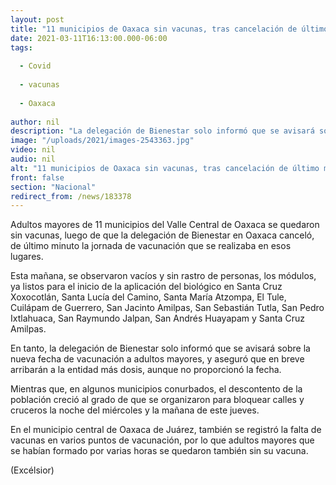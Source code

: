 ```yaml
---
layout: post
title: "11 municipios de Oaxaca sin vacunas, tras cancelación de último minuto"
date: 2021-03-11T16:13:00.000-06:00
tags:
  
  - Covid
  
  - vacunas
  
  - Oaxaca
  
author: nil
description: "La delegación de Bienestar solo informó que se avisará sobre la nueva fecha de vacunación a adultos mayores, y aseguró que en breve arribarán a la entidad más dosis"
image: "/uploads/2021/images-2543363.jpg"
video: nil
audio: nil
alt: "11 municipios de Oaxaca sin vacunas, tras cancelación de último minuto"
front: false
section: "Nacional"
redirect_from: /news/183378
---
```


Adultos mayores de 11 municipios del Valle Central de Oaxaca se quedaron sin vacunas, luego de que la delegación de Bienestar en Oaxaca canceló, de último minuto la jornada de vacunación que se realizaba en esos lugares.

Esta mañana, se observaron vacíos y sin rastro de personas, los módulos, ya listos para el inicio de la aplicación del biológico en Santa Cruz Xoxocotlán, Santa Lucía del Camino, Santa María Atzompa, El Tule, Cuilápam de Guerrero, San Jacinto Amilpas, San Sebastián Tutla, San Pedro Ixtlahuaca, San Raymundo Jalpan, San Andrés Huayapam y Santa Cruz Amilpas.

En tanto, la delegación de Bienestar solo informó que se avisará sobre la nueva fecha de vacunación a adultos mayores, y aseguró que en breve arribarán a la entidad más dosis, aunque no proporcionó la fecha.

Mientras que, en algunos municipios conurbados, el descontento de la población creció al grado de que se organizaron para bloquear calles y cruceros la noche del miércoles y la mañana de este jueves.

En el municipio central de Oaxaca de Juárez, también se registró la falta de vacunas en varios puntos de vacunación, por lo que adultos mayores que se habían formado por varias horas se quedaron también sin su vacuna.

(Excélsior)